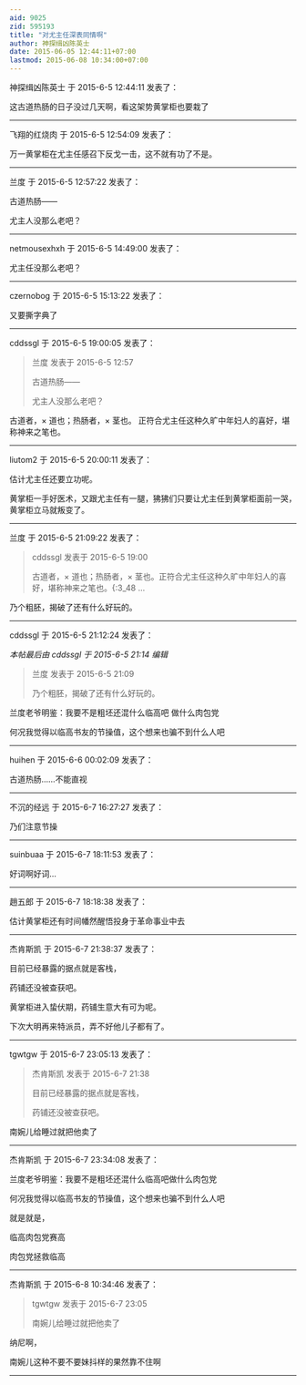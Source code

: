 ```yaml
---
aid: 9025
zid: 595193
title: "对尤主任深表同情啊"
author: 神探缉凶陈英士
date: 2015-06-05 12:44:11+07:00
lastmod: 2015-06-08 10:34:00+07:00
---
```


神探缉凶陈英士 于 2015-6-5 12:44:11 发表了：

这古道热肠的日子没过几天啊，看这架势黄掌柜也要栽了

---

飞翔的红烧肉 于 2015-6-5 12:54:09 发表了：

万一黄掌柜在尤主任感召下反戈一击，这不就有功了不是。

---

兰度 于 2015-6-5 12:57:22 发表了：

古道热肠——

尤主人没那么老吧？

---

netmousexhxh 于 2015-6-5 14:49:00 发表了：

尤主任没那么老吧？

---

czernobog 于 2015-6-5 15:13:22 发表了：

又要撕字典了

---

cddssgl 于 2015-6-5 19:00:05 发表了：

> 兰度 发表于 2015-6-5 12:57
>
> 古道热肠——
>
> 尤主人没那么老吧？

古道者，× 道也；热肠者，× 茎也。
正符合尤主任这种久旷中年妇人的喜好，堪称神来之笔也。

---

liutom2 于 2015-6-5 20:00:11 发表了：

估计尤主任还要立功呢。

黄掌柜一手好医术，又跟尤主任有一腿，狒狒们只要让尤主任到黄掌柜面前一哭，黄掌柜立马就叛变了。

---

兰度 于 2015-6-5 21:09:22 发表了：

> cddssgl 发表于 2015-6-5 19:00
>
> 古道者，× 道也；热肠者，× 茎也。正符合尤主任这种久旷中年妇人的喜好，堪称神来之笔也。{:3_48 ...

乃个粗胚，揭破了还有什么好玩的。

---

cddssgl 于 2015-6-5 21:12:24 发表了：

_本帖最后由 cddssgl 于 2015-6-5 21:14 编辑_

> 兰度 发表于 2015-6-5 21:09
>
> 乃个粗胚，揭破了还有什么好玩的。

兰度老爷明鉴：我要不是粗坯还混什么临高吧
做什么肉包党

何况我觉得以临高书友的节操值，这个想来也骗不到什么人吧

---

huihen 于 2015-6-6 00:02:09 发表了：

古道热肠……不能直视

---

不沉的经远 于 2015-6-7 16:27:27 发表了：

乃们注意节操

---

suinbuaa 于 2015-6-7 18:11:53 发表了：

好词啊好词…

---

趙五郎 于 2015-6-7 18:18:38 发表了：

估计黄掌柜还有时间幡然醒悟投身于革命事业中去

---

杰肯斯凯 于 2015-6-7 21:38:37 发表了：

目前已经暴露的据点就是客栈，

药铺还没被查获吧。

黄掌柜进入蛰伏期，药铺生意大有可为呢。

下次大明再来特派员，弄不好他儿子都有了。

---

tgwtgw 于 2015-6-7 23:05:13 发表了：

> 杰肯斯凯 发表于 2015-6-7 21:38
>
> 目前已经暴露的据点就是客栈，
>
> 药铺还没被查获吧。

南婉儿给睡过就把他卖了

---

杰肯斯凯 于 2015-6-7 23:34:08 发表了：

兰度老爷明鉴：我要不是粗坯还混什么临高吧做什么肉包党

何况我觉得以临高书友的节操值，这个想来也骗不到什么人吧

就是就是，

临高肉包党赛高

肉包党拯救临高

---

杰肯斯凯 于 2015-6-8 10:34:46 发表了：

> tgwtgw 发表于 2015-6-7 23:05
>
> 南婉儿给睡过就把他卖了

纳尼啊，

南婉儿这种不要不要妹抖样的果然靠不住啊

---
